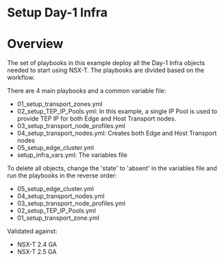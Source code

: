 # Setup Day-1 Infra

# Overview
The set of playbooks in this example deploy all the Day-1 Infra objects needed
to start using NSX-T. The playbooks are divided based on the workflow.

There are 4 main playbooks and a common variable file:

* 01_setup_transport_zones.yml
* 02_setup_TEP_IP_Pools.yml: In this example, a single IP Pool is used to provide TEP IP for both Edge and Host Transport nodes.
* 03_setup_transport_node_profiles.yml
* 04_setup_transport_nodes.yml: Creates both Edge and Host Transport nodes
* 05_setup_edge_cluster.yml
* setup_infra_vars.yml: The variables file

To delete all objects, change the 'state' to 'absent' in the variables file and run the playbooks in the reverse order:

* 05_setup_edge_cluster.yml
* 04_setup_transport_nodes.yml
* 03_setup_transport_node_profiles.yml
* 02_setup_TEP_IP_Pools.yml
* 01_setup_transport_zone.yml

Validated against:
* NSX-T 2.4 GA
* NSX-T 2.5 GA
